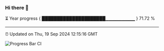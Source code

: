 ### Hi there 👋

⏳ Year progress { █████████████████████▁▁▁▁▁▁▁▁▁ } 71.72 %

---

⏰ Updated on Thu, 19 Sep 2024 12:15:16 GMT

![Progress Bar CI](https://github.com/liununu/liununu/workflows/Progress%20Bar%20CI/badge.svg)
